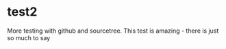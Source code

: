 # test2
More testing with github and sourcetree.
This test is amazing - there is just so much to say

